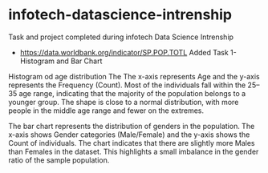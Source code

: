 # infotech-datascience-intrenship
Task and project completed during infotech Data Science Intrenship
- https://data.worldbank.org/indicator/SP.POP.TOTL
  Added Task 1- Histogram and Bar Chart
   
Histogram od age distribution 
The The x-axis represents Age and the y-axis represents the Frequency (Count).
Most of the individuals fall within the 25–35 age range, indicating that the majority of the population belongs to a younger group.
The shape is close to a normal distribution, with more people in the middle age range and fewer on the extremes.

The bar chart represents the distribution of genders in the population.
The x-axis shows Gender categories (Male/Female) and the y-axis shows the Count of individuals.
The chart indicates that there are slightly more Males than Females in the dataset.
This highlights a small imbalance in the gender ratio of the sample population.
